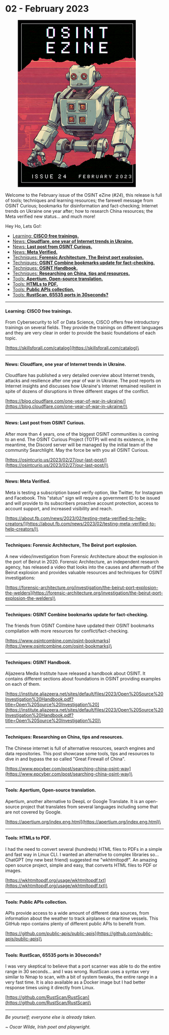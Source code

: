 # 02 - February 2023

<figure><img src="../../.gitbook/assets/OSINT_eZine-202302.png" alt="" width="375"><figcaption></figcaption></figure>

Welcome to the February issue of the OSINT eZine (_#24_), this release is full of tools; techniques and learning resources; the farewell message from OSINT Curious; bookmarks for disinformation and fact-checking; Internet trends on Ukraine one year after; how to research China resources; the Meta verified new status... and much more!

Hey Ho, Lets Go!:

* [Learning: **CISCO free trainings.**](02-february-2023.md#learning-cisco-free-trainings)
* [News: **Cloudflare, one year of Internet trends in Ukraine.**](02-february-2023.md#news-cloudflare-one-year-of-internet-trends-in-ukraine)
* [News: **Last post from OSINT Curious.**](02-february-2023.md#news-last-post-from-osint-curious)
* [News: **Meta Verified.**](02-february-2023.md#news-meta-verified)
* [Techniques: **Forensic Architecture, The Beirut port explosion.**](02-february-2023.md#techniques-forensic-architecture-the-beirut-port-explosion)
* [Techniques: **OSINT Combine bookmarks update for fact-checking.**](02-february-2023.md#techniques-osint-combine-bookmarks-update-for-fact-checking)
* [Techniques: **OSINT Handbook.**](02-february-2023.md#techniques-osint-handbook)
* [Techniques: **Researching on China, tips and resources.**](02-february-2023.md#techniques-researching-on-china-tips-and-resources)
* [Tools: **Apertium, Open-source translation.**](02-february-2023.md#tools-apertium-open-source-translation)
* [Tools: **HTMLs to PDF.**](02-february-2023.md#tools-htmls-to-pdf)
* [Tools: **Public APIs collection.**](02-february-2023.md#tools-public-apis-collection)
* [Tools: **RustScan, 65535 ports in 30seconds?**](02-february-2023.md#tools-rustscan-65535-ports-in-30seconds)

***

#### Learning: CISCO free trainings.

From Cybersecurity to IoT or Data Science, CISCO offers free introductory trainings on several fields. They provide the trainings on different languages and they are very clear in order to provide the basic foundations of each topic.

[https://skillsforall.com/catalog](https://skillsforall.com/catalog)\


***

#### News: Cloudflare, one year of Internet trends in Ukraine.

Cloudflare has published a very detailed overview about Internet trends, attacks and resilience after one year of war in Ukraine. The post reports on Internet insights and discusses how Ukraine's Internet remained resilient in spite of dozens of disruptions in three different stages of the conflict.

[https://blog.cloudflare.com/one-year-of-war-in-ukraine/](https://blog.cloudflare.com/one-year-of-war-in-ukraine/)\


***

#### News: Last post from OSINT Curious.

After more than 4 years, one of the biggest OSINT communities is coming to an end. The OSINT Curious Project (TOTP) will end its existence, in the meantime, the Discord server will be managed by the initial team of the community Searchlight. May the force be with you all OSINT Curious.

[https://osintcurio.us/2023/02/27/our-last-post/](https://osintcurio.us/2023/02/27/our-last-post/)\


***

#### News: Meta Verified.

Meta is testing a subscription based verify option, like Twitter, for Instagram and Facebook. This "status" sign will require a government ID to be issued and will provide to its subscribers proactive account protection, access to account support, and increased visibility and reach.

[https://about.fb.com/news/2023/02/testing-meta-verified-to-help-creators/](https://about.fb.com/news/2023/02/testing-meta-verified-to-help-creators/)\


***

#### Techniques: Forensic Architecture, The Beirut port explosion.

A new video/investigation from Forensic Architecture about the explosion in the port of Beirut in 2020. Forensic Architecture, an independent research agency, has released a video that looks into the causes and aftermath of the Beirut explosion and provides valuable resources and techniques for OSINT investigations:

[https://forensic-architecture.org/investigation/the-beirut-port-explosion-the-welders](https://forensic-architecture.org/investigation/the-beirut-port-explosion-the-welders)\


***

#### Techniques: OSINT Combine bookmarks update for fact-checking.

The friends from OSINT Combine have updated their OSINT bookmarks compilation with more resources for conflict/fact-checking.

[https://www.osintcombine.com/osint-bookmarks](https://www.osintcombine.com/osint-bookmarks)\


***

#### Techniques: OSINT Handbook.

Aljazeera Media Institute have released a handbook about OSINT. It contains different sections about foundations in OSINT providing examples on each of them.

[https://institute.aljazeera.net/sites/default/files/2023/Open%20Source%20Investigation%20Handbook.pdf?title=Open%20Source%20Investigation%20](https://institute.aljazeera.net/sites/default/files/2023/Open%20Source%20Investigation%20Handbook.pdf?title=Open%20Source%20Investigation%20)\


***

#### Techniques: Researching on China, tips and resources.

The Chinese internet is full of alternative resources, search engines and data repositories. This post showcase some tools, tips and resources to dive in and bypass the so called "Great Firewall of China".

[https://www.epcyber.com/post/searching-china-osint-way](https://www.epcyber.com/post/searching-china-osint-way)\


***

#### Tools: Apertium, Open-source translation.

Apertium, another alternative to DeepL or Google Translate. It is an open-source project that translates from several languages including some that are not covered by Google.

[https://apertium.org/index.eng.html](https://apertium.org/index.eng.html)\


***

#### Tools: HTMLs to PDF.

I had the need to convert several (hundreds) HTML files to PDFs in a simple and fast way in Linux CLI. I wanted an alternative to complex libraries so... ChatGPT (my new best friend) suggested me "wkhtmltopdf". An amazing open source project, simple and easy, that converts HTML files to PDF or images.

[https://wkhtmltopdf.org/usage/wkhtmltopdf.txt](https://wkhtmltopdf.org/usage/wkhtmltopdf.txt)\


***

#### Tools: Public APIs collection.

APIs provide access to a wide amount of different data sources, from information about the weather to track airplanes or maritime vessels. This GitHub repo contains plenty of different public APIs to benefit from.

[https://github.com/public-apis/public-apis](https://github.com/public-apis/public-apis)\


***

#### Tools: RustScan, 65535 ports in 30seconds?

I was very skeptical to believe that a port scanner was able to do the entire range in 30 seconds... and I was wrong. RustScan uses a syntax very similar to Nmap to scan, with a bit of system tweaks, the entire range in a very fast time. It is also available as a Docker image but I had better response times using it directly from Linux.

[https://github.com/RustScan/RustScan](https://github.com/RustScan/RustScan)\


***

_Be yourself; everyone else is already taken._

_\~ Oscar Wilde, Irish poet and playwright._
